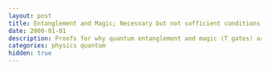 ```yaml
---
layout: post
title: Entanglement and Magic; Necessary but not sufficient conditions for quantum advantage.
date: 2000-01-01
description: Proofs for why quantum entanglement and magic (T gates) are necessary, but not sufficient conditions for quantum computational advantage.
categories: physics quantum
hidden: true
---
```


